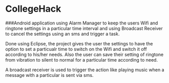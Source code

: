 # CollegeHack

###Android application using Alarm Manager to keep the users Wifi and ringtone settings in a particular time interval and using Broadcast Receiver to cancel the settings using an sms and trigger a task.

Done using Eclipse, the project gives the user the settings to have the option to set  a particualr time to switch on the Wifi and switch it off according to his/her needs. Also the user can save their setting of ringtone from vibration to silent to normal for a particular time according to need.

A broadcast receiver is used to trigger the action like playing music when a message with a particular is sent via sms.
